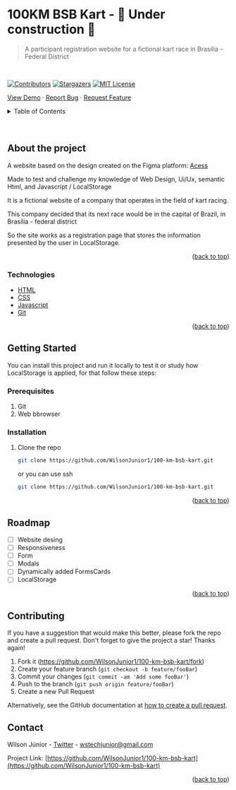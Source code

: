 <div id="top"></div>

# 100KM BSB Kart - 🚧 Under construction 🚧
> A participant registration website for a fictional kart race in Brasilia - Federal District
<br/>

<!-- PROJECT SHIELDS -->
[![Contributors][contributors-shield]][contributors-url]
[![Stargazers][stars-shield]][stars-url]
[![MIT License][license-shield]][license-url]


   <a href="https://github.com/WilsonJunior1/100-km-bsb-kart">View Demo</a>
    ·
   <a href="https://github.com/WilsonJunior1/100-km-bsb-kart/issues">Report Bug</a>
    ·
   <a href="https://github.com/WilsonJunior1/100-km-bsb-kart/issues">Request Feature</a>
   

<!-- TABLE OF CONTENTS -->
<details>
  <summary>Table of Contents</summary>
  <ul>
    <li>
      <a href="#about-the-project">About The Project</a>
      <ul>
        <li><a href="#technologies">Built With</a></li>
      </ul>
    </li>
    <li>
      <a href="#getting-started">Getting Started</a>
      <ul>
        <li><a href="#prerequisites">Prerequisites</a></li>
        <li><a href="#installation">Installation</a></li>
      </ul>
    </li>
    <li><a href="#roadmap">Roadmap</a></li>
    <li><a href="#contact">Contact</a></li>
  </ul>
</details>

<br/>
<br/>

<!-- ABOUT THE PROJECT -->
## About the project

A website based on the design created on the Figma platform: <a href="https://www.figma.com/file/ablEoFKSdellBIh5NJQ469/100kmBSB?node-id=0%3A1
">Acess</a>

Made to test and challenge my knowledge of Web Design, Ui/Ux, semantic Html, and Javascript / LocalStorage

It is a fictional website of a company that operates in the field of kart racing.

This company decided that its next race would be in the capital of Brazil, in Brasília - federal district

So the site works as a registration page that stores the information presented by the user in LocalStorage.


<p align="right">(<a href="#top">back to top</a>)</p>

### Technologies

* [HTML](https://developer.mozilla.org/en-US/docs/Web/HTML)
* [CSS](https://developer.mozilla.org/en-US/docs/Web/CSS)
* [Javascript](https://developer.mozilla.org/en-US/docs/Web/JAVASCRIPT)
* [Git](https://git-scm.com/)


<p align="right">(<a href="#top">back to top</a>)</p>

<!-- GETTING STARTED -->
## Getting Started

You can install this project and run it locally to test it or study how LocalStorage is applied, for that follow these steps:


### Prerequisites

<ol>
  <li>Git</li>
  <li>Web bbrowser</li>
</ol>

### Installation

1. Clone the repo
   ```sh
   git clone https://github.com/WilsonJunior1/100-km-bsb-kart.git
   ``` 
      or you can use ssh
  
   ```sh
   git clone https://github.com/WilsonJunior1/100-km-bsb-kart.git
   ```


<p align="right">(<a href="#top">back to top</a>)</p>

## Roadmap

- [ ] Website desing
- [ ] Responsiveness
- [ ] Form 
- [ ] Modals
- [ ] Dynamically added FormsCards
- [ ] LocalStorage

<p align="right">(<a href="#top">back to top</a>)</p>

<!-- CONTRIBUTING -->
## Contributing

If you have a suggestion that would make this better, please fork the repo and create a pull request.
Don't forget to give the project a star! Thanks again!

1. Fork it (<https://github.com/WilsonJunior1/100-km-bsb-kart/fork>)
2. Create your feature branch (`git checkout -b feature/fooBar`)
3. Commit your changes (`git commit -am 'Add some fooBar'`)
4. Push to the branch (`git push origin feature/fooBar`)
5. Create a new Pull Request

Alternatively, see the GitHub documentation at [how to create a pull request](https://help.github.com/en/github/collaborating-with-issues-and-pull-requests/creating-a-pull-request).

## Contact

Wilson Júnior - [Twitter](https://twitter.com/Willnapolitano1) - wstechjunior@gmail.com

Project Link: [https://github.com/WilsonJunior1/100-km-bsb-kart](https://github.com/WilsonJunior1/100-km-bsb-kart)

<p align="right">(<a href="#top">back to top</a>)</p>

<!-- MARKDOWN LINKS & IMAGES -->
[contributors-shield]: https://img.shields.io/github/contributors/WilsonJunior1/100-km-bsb-kart.svg?style=flat-square
[contributors-url]: https://github.com/WilsonJunior1/100-km-bsb-kart/graphs/contributors
[stars-shield]: https://img.shields.io/github/stars/WilsonJunior1/100-km-bsb-kart.svg?style=flat-square
[stars-url]: https://github.com/WilsonJunior1/100-km-bsb-kart/stargazers
[license-shield]: https://img.shields.io/github/license/WilsonJunior1/100-km-bsb-kart.svg?style=flat-square
[license-url]: https://github.com/WilsonJunior1/100-km-bsb-kart/blob/master/LICENSE.txt
[product-screenshot]: images/screenshot.png
 


